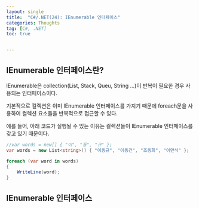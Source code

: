 ```yaml
---
layout: single
title:  "C#/.NET(24): IEnumerable 인터페이스"
categories: Thoughts
tag: [C#, .NET]
toc: true 


---
```


## IEnumerable 인터페이스란?

IEnumerable은 collection(List, Stack, Queu, String ...)이 반복이 필요한 경우 사용되는 인터페이스이다.

기본적으로 컬렉션은 이미 IEnumerable 인터페이스를 가지기 때문에 foreach문을 사용하여 컬렉션 요소들을 반복적으로 접근할 수 있다.

에를 들어, 아래 코드가 실행될 수 있는 이유는 컬렉션들이 IEnumerable 인터페이스를 갖고 있기 때문이다.

```c#
//var words = new[] { "이", "동", "규" };
var words = new List<string>() { "이동규", "이동건", "조동희", "이만식" };

foreach (var word in words)
{
	WriteLine(word);
}
```





## IEnumerable 인터페이스

